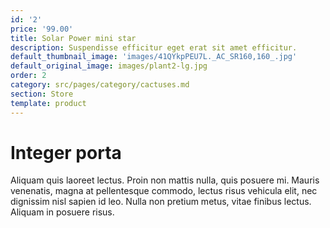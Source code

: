 ```yaml
---
id: '2'
price: '99.00'
title: Solar Power mini star
description: Suspendisse efficitur eget erat sit amet efficitur.
default_thumbnail_image: 'images/41QYkpPEU7L._AC_SR160,160_.jpg'
default_original_image: images/plant2-lg.jpg
order: 2
category: src/pages/category/cactuses.md
section: Store
template: product
---
```


# Integer porta

Aliquam quis laoreet lectus. Proin non mattis nulla, quis posuere mi. Mauris venenatis, magna at pellentesque commodo, lectus risus vehicula elit, nec dignissim nisl sapien id leo. Nulla non pretium metus, vitae finibus lectus. Aliquam in posuere risus.